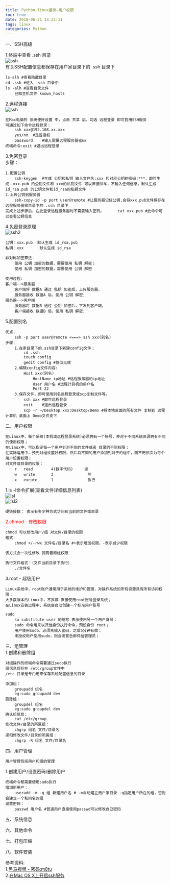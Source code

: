 ```yaml
---
title: Python-linux基础-用户权限
toc: true
date: 2018-06-21 14:22:11
tags: linux
categories: Python
---
```


一、SSH高级<br>

<!-- more -->

1.终端中查看 .ssh 目录<br>
![ssh](ssh3.png)	
	有关SSH配置信息都保存在用户家目录下的 .ssh 目录下
	
	ls-alh #查看隐藏目录
	cd .ssh #进入 .ssh 目录中
	ls -alh #查看目录文件
		已知主机文件 known_hosts
2.远程连接<br>
![ssh](ssh.png)	

	在Mac电脑的 系统便好设置 中，点击 共享 后，勾选 远程登录 即可启用SSH服务
	可通过如下命令远程登录：
		ssh xxx@192.168.xx.xxx
		yes/no 	#是否授权
		password	#输入需要远程服务器密码
	终端命令:exit #退出远程登录
3.免密登录<br>
步骤：
	
	1.配置公钥
		ssh-keygen	#生成 公钥和私钥 输入文件名:xxx 和对应公钥的密码:***，即可生成：xxx.pub 的公钥文件和 xxx的私钥文件 可以直接回车，不输入任何信息，默认生成id_rsa.pub 的公钥文件和id_rsa的私钥文件
	2.上传公钥到服务器
		ssh-copy-id -p port user@remote #让服务器记住公钥,会将xxx.pub文件保存在远程服务器家目录下的 .ssh 目录下	
	完成上述步骤后，在此登录远程服务器时不需要输入密码。		cat xxx.pub #此命令可以查看公钥信息
4.免密登录原理<br>
![ssh2](ssh2.png)<br>

	公钥：xxx.pub  默认生成 id_rsa.pub
	私钥：xxx		 默认生成 id_rsa
	
	非对称加密算法：
		使用 公钥 加密的数据，需要使用 私钥 解密；
		使用 私钥 加密的数据，需要使用 公钥 解密
	
	使用过程:	
	客户端-->服务器
		客户端将 数据A 通过 私钥 加密后，上传服务器，
		服务器接收 数据A 后，使用 公钥 解密;
	服务器-->客户端
		服务器将 数据B 通过 公钥 加密后，下发到客户端，
		客户端接收 数据B 后，使用 私钥 解密;
5.配置别名<br>

	优点：
		ssh -p port user@remote <===> ssh xxx(别名)
	步骤:
		1.在家目录下的.ssh目录下新建config文件；
			cd .ssh
			touch config
			gedit config #貌似无效
		2.编辑config文件内容:
			Host xxx(别名)
				HostName ip地址 #远程服务器的ip地址
				User 用户名 #远程计算机的用户名
				Port 22
		3.保存文件，即可使用别名远程登录或scp复制文件等。
			ssh xxx #即可远程登录
			exit	#退出远程登录
			scp -r ~/Desktop xxx:Desktop/Demo #将本地桌面的所有文件 复制到 远程计算机 桌面上 Demo文件夹下
二、用户权限<br>

	在Linux中，每个系统(本机或远程登录系统)必须拥有一个账号，并对于不同系统资源拥有不同的使用权限；
	在Linux中，可以指定每一个用户针对不同的文件或者 目录的不同权限；
	在实际运用中，预先对组设置好权限，然后将不同的用户添加到对于的组中，而不用依次为每个用户设置权限；
	对文件或目录的权限：
		r	read		4(数字代码)		读
		w	write		2				写
		x	excute		1				执行
1.ls -l命令扩展(查看文件详细信息列表)<br>
![lsl](lsl.jpg)<br >
![lsl2](lsl2.png)<br>
	
	硬链接数： 表示有多少种方式访问到当前的文件或目录
<font color='red'>2.chmod - 修改权限</font>
	
	chmod 可以修改用户/组 对文件/目录的权限
	格式:
		chmod +/-rwx 文件名/目录名 #+表示增加权限，-表示减少权限
	
	该方式会一次性修改 拥有者和组权限 
		
	执行文件格式：（文件当前目录下执行）
		./文件名
3.root - 超级用户
	
	Linux系统中，root账户通常用于系统的维护和管理，对操作系统的所有资源具有所有访问权限；
	大多数版本的Linux中，不推荐 直接使用root账号登录系统；
	在Linux安装过程中，系统会自动创建一个标准用户账号
	
	sudo
		su substitute user 的缩写 表示使用另一个用户身份；
		sudo 命令用来以其他身份执行命令，预设身份 root；
		用户使用sudo，必须先输入密码，之后5分钟有效；
		未授权用户使用sudo，则会发警告邮件给管理员；
三、组管理<br>
1.创建和删除组

	对组操作的终端命令需要通过sudo执行
	组信息保存在 /etc/group文件中
	/etc 目录是专门用来保存系统配置信息的目录
	
	添加组：
		groupadd 组名
		eg:sudo groupadd dev
	删除组：
		groupdel 组名
		eg:sudo groupdel dev
	确认组信息:
		cat /etc/group
	修改文件/目录的所属组：
		chgrp 组名 文件/目录名
	递归修改文件/目录的所属组：
		chgrp -R 组名 文件/目录名 
四、用户管理
	
	用户管理包括用户和组的管理
1.创建用户/设置密码/删除用户
	
	终端命令都需要使用sudo执行
	增加新用户：
		useradd -m -g 组 新建用户名 # -m自动建立用户家目录 -g指定用户所在的组，否则会建立一个和同名的组
	设置密码：
		passwd 用户名 #普通用户直接使用passwd可以修改自己密码
		
五、系统信息

六、其他命令

七、打包压缩

八、软件安装




参考资料:    
1.[黑马视频 - 密码:m8tu](https://pan.baidu.com/s/1o3eZ1nJTKDi4PRZpeUizgw)<br>
2.[在Mac OS X上开启ssh服务](https://blog.csdn.net/xicikkk/article/details/53447025)<br>